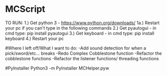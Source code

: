 # MCScript

TO RUN:
1.) Get python 3 - https://www.python.org/downloads/
1a.) Restart your pc if you can't type in the following commands
2.) Get pyautogui - in cmd type: pip install pyautogui
3.) Get keyboard - in cmd type: pip install keyboard
4.) Restart your pc

#Where I left off/What I want to do:
-Add sound detection for when a pick/sword/etc... breaks
-Redo Complex Cobblestone function
-Refactor the cobblestone functions
-Refactor the listener functions/ threading functions

#PyInstaller
Python3 -m PyInstaller MCHelper.pyw

